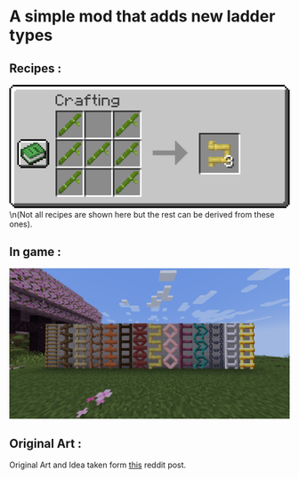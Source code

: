 # A simple mod that adds new ladder types
## Recipes : 
![Alt text](https://github.com/Loxymore/all-ladders-fabric/blob/master/images/recipes.gif?raw=true)
\n(Not all recipes are shown here but the rest can be derived from these ones).
## In game : 
![Alt text](https://github.com/Loxymore/all-ladders-fabric/blob/master/images/In-Game.png?raw=true)
## Original Art :
Original Art and Idea taken form [this](https://www.reddit.com/r/Minecraft/comments/17jtycy/minecraft_but_there_are_way_more_ladders_for_each/) reddit post.
